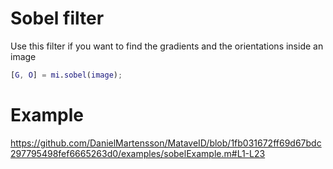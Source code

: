 # Sobel filter
Use this filter if you want to find the gradients and the orientations inside an image

```matlab
[G, O] = mi.sobel(image);
```

# Example

https://github.com/DanielMartensson/MataveID/blob/1fb031672ff69d67bdc297795498fef6665263d0/examples/sobelExample.m#L1-L23

